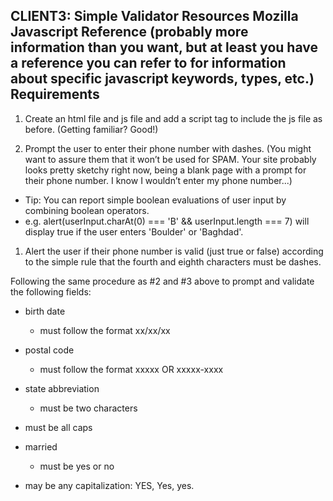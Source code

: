 CLIENT3: Simple Validator
Resources
Mozilla Javascript Reference
(probably more information than you want, but at least you have a reference you can refer to for information about specific javascript keywords, types, etc.)
Requirements
-------------
1. Create an html file and js file and add a script tag to include the js file as before. (Getting familiar? Good!)

1. Prompt the user to enter their phone number with dashes. (You might want to assure them that it won’t be used for SPAM. Your site probably looks pretty sketchy right now, being a blank page with a prompt for their phone number. I know I wouldn’t enter my phone number...)

  * Tip: You can report simple boolean evaluations of user input by combining boolean operators.
  * e.g. alert(userInput.charAt(0) === 'B' && userInput.length === 7) will display true if the user enters 'Boulder' or 'Baghdad'.

1. Alert the user if their phone number is valid (just true or false) according to the simple rule that the fourth and eighth characters must be dashes.

Following the same procedure as #2 and #3 above to prompt and validate the following fields:

* birth date
  * must follow the format xx/xx/xx

* postal code
  * must follow the format xxxxx OR xxxxx-xxxx

* state abbreviation
  * must be two characters

* must be all caps

* married
  * must be yes or no

* may be any capitalization: YES, Yes, yes.
